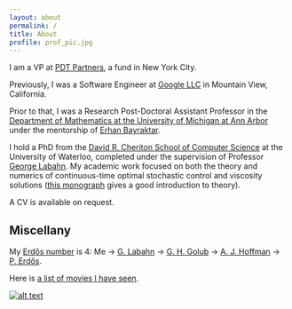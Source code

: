 ```yaml
---
layout: about
permalink: /
title: About
profile: prof_pic.jpg
---
```


I am a VP at [PDT Partners](https://pdtpartners.com), a fund in New York City.

Previously, I was a Software Engineer at [Google LLC](http://google.com) in Mountain View, California.

Prior to that, I was a Research Post-Doctoral Assistant Professor in the [Department of Mathematics at the University of Michigan at Ann Arbor](https://lsa.umich.edu/math) under the mentorship of [Erhan Bayraktar](https://sites.lsa.umich.edu/erhan/).

I hold a PhD from the [David R. Cheriton School of Computer Science](https://cs.uwaterloo.ca/) at the University of Waterloo, completed under the supervision of Professor [George Labahn](https://cs.uwaterloo.ca/~glabahn/).
My academic work focused on both the theory and numerics of continuous-time optimal stochastic control and viscosity solutions ([this monograph](http://dx.doi.org/10.1007/978-1-4614-4286-8) gives a good introduction to theory).

A CV is available on request.

## Miscellany

My [Erdős number](https://en.wikipedia.org/wiki/Erdős_number) is 4: Me → [G. Labahn](https://cs.uwaterloo.ca/~glabahn/) → [G. H. Golub](https://en.wikipedia.org/wiki/Gene_H._Golub) → [A. J. Hoffman](https://en.wikipedia.org/wiki/Alan_J._Hoffman) → [P. Erdős](https://en.wikipedia.org/wiki/Paul_Erd%C5%91s).

Here is [a list of movies I have seen](/movies).

[![alt text](https://math.stackexchange.com/users/flair/64601.png?theme=clean "Profile for parsiad at Mathematics Stack Exchange")](https://math.stackexchange.com/users/64601/par)
